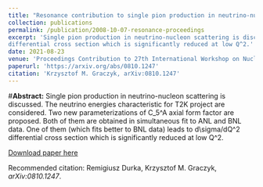 ```yaml
---
title: "Resonance contribution to single pion production in neutrino-nucleon scattering"
collection: publications
permalink: /publication/2008-10-07-resonance-proceedings
excerpt: 'Single pion production in neutrino-nucleon scattering is discussed. The neutrino energies characteristic for T2K project are considered. Two new parameterizations of C_5^A axial form factor are proposed. Both of them are obtained in simultaneous fit to ANL and BNL data. One of them (which fits better to BNL data) leads to d\sigma/dQ^2 
differential cross section which is significantly reduced at low Q^2.'
date: 2021-08-23
venue: 'Proceedings Contribution to 27th International Workshop on Nuclear Theory (IWNT 2008)'
paperurl: 'https://arxiv.org/abs/0810.1247'
citation: 'Krzysztof M. Graczyk, arXiv:0810.1247'
---
```

#__Abstract:__ Single pion production in neutrino-nucleon scattering is discussed. The neutrino energies characteristic for T2K project are considered. Two new parameterizations of C_5^A axial form factor are proposed. Both of them are obtained in simultaneous fit to ANL and BNL data. One of them (which fits better to BNL data) leads to d\sigma/dQ^2 
differential cross section which is significantly reduced at low Q^2.

[Download paper here](https://arxiv.org/pdf/0810.1247)

Recommended citation: Remigiusz Durka, Krzysztof M. Graczyk, <i>arXiv:0810.1247</i>.
